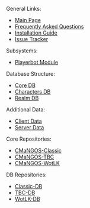 General Links:
- [Main Page](Home)
- [Frequently Asked Questions](FAQ-Frequently-Asked-Questions)
- [Installation Guide](Installation-Instructions)
- [Issue Tracker](../issues/)

Subsystems:
- [Playerbot Module](PlayerBot-mod-inside-CMaNGOS-core)
<!-- - [AuctionHouseBot Module]() -->

Database Structure:
- [Core DB](MangosDB_struct)
- [Characters DB](CharactersDB_struct)
- [Realm DB](RealmDB_struct)

Additional Data:
- [Client Data](Client-File-Formats)
- [Server Data](Server-File-Formats)

Core Repositories:
- [CMaNGOS-Classic](https://github.com/cmangos/mangos-classic)
- [CMaNGOS-TBC](https://github.com/cmangos/mangos-tbc)
- [CMaNGOS-WotLK](https://github.com/cmangos/mangos-wotlk)

DB Repositories:
- [Classic-DB](https://github.com/cmangos/classic-db)
- [TBC-DB](https://github.com/cmangos/tbc-db)
- [WotLK-DB](https://github.com/cmangos/wotlk-db)